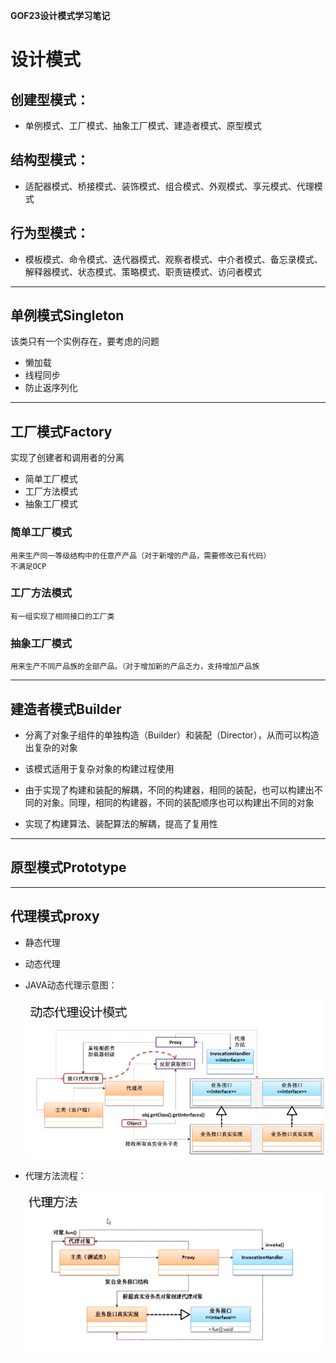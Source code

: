 **GOF23设计模式学习笔记**

# 设计模式

## 创建型模式：
* 单例模式、工厂模式、抽象工厂模式、建造者模式、原型模式

## 结构型模式：
* 适配器模式、桥接模式、装饰模式、组合模式、外观模式、享元模式、代理模式

## 行为型模式：
* 模板模式、命令模式、迭代器模式、观察者模式、中介者模式、备忘录模式、解释器模式、状态模式、策略模式、职责链模式、访问者模式


---
## 单例模式Singleton
该类只有一个实例存在，要考虑的问题
* 懒加载
* 线程同步
* 防止返序列化

---
## 工厂模式Factory
实现了创建者和调用者的分离
* 简单工厂模式
* 工厂方法模式
* 抽象工厂模式

### 简单工厂模式
    用来生产同一等级结构中的任意产产品（对于新增的产品，需要修改已有代码）
    不满足OCP
    
### 工厂方法模式
    有一组实现了相同接口的工厂类

### 抽象工厂模式
    用来生产不同产品族的全部产品。（对于增加新的产品乏力，支持增加产品族

---
## 建造者模式Builder
* 分离了对象子组件的单独构造（Builder）和装配（Director），从而可以构造出复杂的对象
* 该模式适用于复杂对象的构建过程使用

* 由于实现了构建和装配的解耦，不同的构建器，相同的装配，也可以构建出不同的对象。同理，相同的构建器，不同的装配顺序也可以构建出不同的对象
* 实现了构建算法、装配算法的解耦，提高了复用性

---
## 原型模式Prototype



---
## 代理模式proxy

* 静态代理

* 动态代理

* JAVA动态代理示意图：

    ![proxy-photo](src/image/proxy01.png)
    
* 代理方法流程：
    
    ![proxy-photo](src/image/proxy02.png)